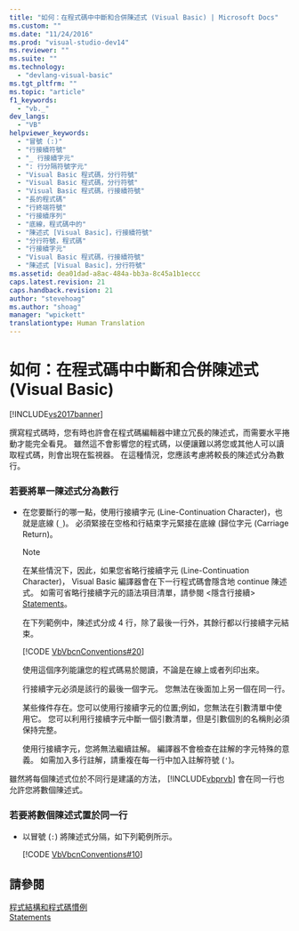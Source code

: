 ```yaml
---
title: "如何：在程式碼中中斷和合併陳述式 (Visual Basic) | Microsoft Docs"
ms.custom: ""
ms.date: "11/24/2016"
ms.prod: "visual-studio-dev14"
ms.reviewer: ""
ms.suite: ""
ms.technology: 
  - "devlang-visual-basic"
ms.tgt_pltfrm: ""
ms.topic: "article"
f1_keywords: 
  - "vb._"
dev_langs: 
  - "VB"
helpviewer_keywords: 
  - "冒號 (:)"
  - "行接續符號"
  - "_ 行接續字元"
  - ": 行分隔符號字元"
  - "Visual Basic 程式碼，分行符號"
  - "Visual Basic 程式碼，分行符號"
  - "Visual Basic 程式碼，行接續符號"
  - "長的程式碼"
  - "行終端符號"
  - "行接續序列"
  - "底線，程式碼中的"
  - "陳述式 [Visual Basic]，行接續符號"
  - "分行符號，程式碼"
  - "行接續字元"
  - "Visual Basic 程式碼，行接續符號"
  - "陳述式 [Visual Basic]，分行符號"
ms.assetid: dea01dad-a8ac-484a-bb3a-8c45a1b1eccc
caps.latest.revision: 21
caps.handback.revision: 21
author: "stevehoag"
ms.author: "shoag"
manager: "wpickett"
translationtype: Human Translation
---
```

# 如何：在程式碼中中斷和合併陳述式 (Visual Basic)
[!INCLUDE[vs2017banner](../../../csharp/includes/vs2017banner.md)]

撰寫程式碼時，您有時也許會在程式碼編輯器中建立冗長的陳述式，而需要水平捲動才能完全看見。  雖然這不會影響您的程式碼，以便讓難以將您或其他人可以讀取程式碼，則會出現在監視器。  在這種情況，您應該考慮將較長的陳述式分為數行。  
  
### 若要將單一陳述式分為數行  
  
-   在您要斷行的哪一點，使用行接續字元 \(Line\-Continuation Character\)，也就是底線 \(`_`\)。  必須緊接在空格和行結束字元緊接在底線 \(歸位字元 \(Carriage Return\)。  
  
    > [!NOTE]
    >  在某些情況下，因此，如果您省略行接續字元 \(Line\-Continuation Character\)， Visual Basic 編譯器會在下一行程式碼會隱含地 continue 陳述式。  如需可省略行接續字元的語法項目清單，請參閱 \<隱含行接續\> [Statements](../../../visual-basic/programming-guide/language-features/statements.md)。  
  
     在下列範例中，陳述式分成 4 行，除了最後一行外，其餘行都以行接續字元結束。  
  
     [!CODE [VbVbcnConventions#20](../CodeSnippet/VS_Snippets_VBCSharp/VbVbcnConventions#20)]  
  
     使用這個序列能讓您的程式碼易於閱讀，不論是在線上或者列印出來。  
  
     行接續字元必須是該行的最後一個字元。  您無法在後面加上另一個在同一行。  
  
     某些條件存在。您可以使用行接續字元的位置;例如，您無法在引數清單中使用它。  您可以利用行接續字元中斷一個引數清單，但是引數個別的名稱則必須保持完整。  
  
     使用行接續字元，您將無法繼續註解。  編譯器不會檢查在註解的字元特殊的意義。  如需加入多行註解，請重複在每一行中加入註解符號 \(`'`\)。  
  
 雖然將每個陳述式位於不同行是建議的方法， [!INCLUDE[vbprvb](../../../csharp/programming-guide/concepts/linq/includes/vbprvb_md.md)] 會在同一行也允許您將數個陳述式。  
  
### 若要將數個陳述式置於同一行  
  
-   以冒號 \(`:`\) 將陳述式分隔，如下列範例所示。  
  
     [!CODE [VbVbcnConventions#10](../CodeSnippet/VS_Snippets_VBCSharp/VbVbcnConventions#10)]  
  
## 請參閱  
 [程式結構和程式碼慣例](../../../visual-basic/programming-guide/program-structure/program-structure-and-code-conventions.md)   
 [Statements](../../../visual-basic/programming-guide/language-features/statements.md)